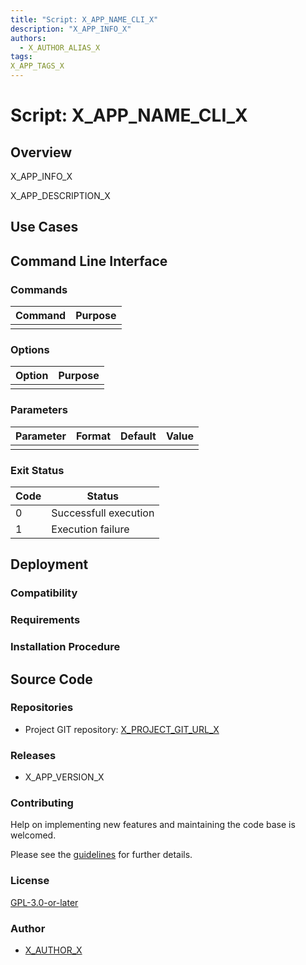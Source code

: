 ```yaml
---
title: "Script: X_APP_NAME_CLI_X"
description: "X_APP_INFO_X"
authors:
  - X_AUTHOR_ALIAS_X
tags:
X_APP_TAGS_X
---
```


# Script: X_APP_NAME_CLI_X

## Overview

X_APP_INFO_X

X_APP_DESCRIPTION_X

## Use Cases

## Command Line Interface

### Commands

| Command | Purpose |
| ------- | ------- |
|         |         |

### Options

| Option | Purpose |
| ------ | ------- |
|        |         |

### Parameters

| Parameter | Format | Default | Value |
| --------- | ------ | ------- | ----- |
|           |        |         |       |

### Exit Status

| Code | Status                |
| ---- | --------------------- |
| 0    | Successfull execution |
| 1    | Execution failure     |

## Deployment

### Compatibility

### Requirements

### Installation Procedure

## Source Code

### Repositories

- Project GIT repository: [X_PROJECT_GIT_URL_X](X_PROJECT_GIT_URL_X)

### Releases

- X_APP_VERSION_X

### Contributing

Help on implementing new features and maintaining the code base is welcomed.

Please see the [guidelines](X_PROJECT_GUILDELINES_URL_X) for further details.

### License

[GPL-3.0-or-later](https://www.gnu.org/licenses/gpl-3.0.txt)

### Author

- [X_AUTHOR_X](X_AUTHOR_GIT_URLX)
